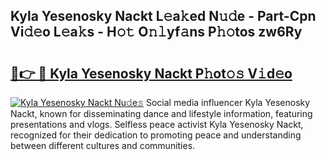 ## Kyla Yesenosky Nackt L𝚎a𝚔ed N𝚞𝚍e - Part-Cpn Vi𝚍𝚎o L𝚎a𝚔s - H𝚘𝚝 O𝚗𝚕yf𝚊ns P𝚑𝚘tos zw6Ry

# <h2><a href="http://kf52ao.oniu.top/?m=Kyla+Yesenosky+Nackt">🔗👉 🔴 Kyla Yesenosky Nackt P𝚑ot𝚘𝚜 V𝚒d𝚎o</a></h2>

[![Kyla Yesenosky Nackt Nu𝚍e𝚜](https://i.imgur.com/0qMVB7G.gif)](http://kf52ao.oniu.top/?m=Kyla+Yesenosky+Nackt)
Social media influencer Kyla Yesenosky Nackt, known for disseminating dance and lifestyle information, featuring presentations and vlogs. Selfless peace activist Kyla Yesenosky Nackt, recognized for their dedication to promoting peace and understanding between different cultures and communities.  
